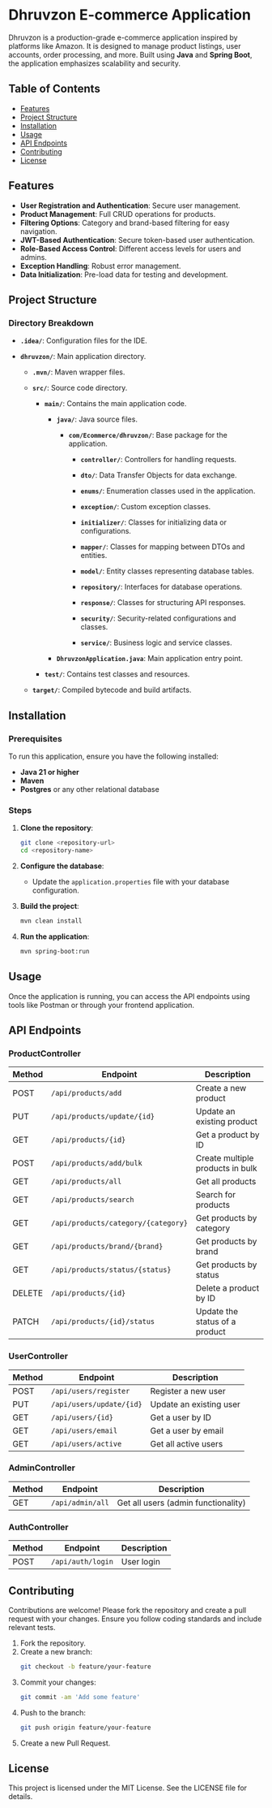 # Dhruvzon E-commerce Application

Dhruvzon is a production-grade e-commerce application inspired by platforms like Amazon. It is designed to manage product listings, user accounts, order processing, and more. Built using **Java** and **Spring Boot**, the application emphasizes scalability and security.

## Table of Contents
- [Features](#features)
- [Project Structure](#project-structure)
- [Installation](#installation)
- [Usage](#usage)
- [API Endpoints](#api-endpoints)
- [Contributing](#contributing)
- [License](#license)

## Features
- **User Registration and Authentication**: Secure user management.
- **Product Management**: Full CRUD operations for products.
- **Filtering Options**: Category and brand-based filtering for easy navigation.
- **JWT-Based Authentication**: Secure token-based user authentication.
- **Role-Based Access Control**: Different access levels for users and admins.
- **Exception Handling**: Robust error management.
- **Data Initialization**: Pre-load data for testing and development.

## Project Structure

### Directory Breakdown

- **`.idea/`**: Configuration files for the IDE.

- **`dhruvzon/`**: Main application directory.
  
  - **`.mvn/`**: Maven wrapper files.
  
  - **`src/`**: Source code directory.
    
    - **`main/`**: Contains the main application code.
      
      - **`java/`**: Java source files.
        
        - **`com/Ecommerce/dhruvzon/`**: Base package for the application.
          
          - **`controller/`**: Controllers for handling requests.
          
          - **`dto/`**: Data Transfer Objects for data exchange.
          
          - **`enums/`**: Enumeration classes used in the application.
          
          - **`exception/`**: Custom exception classes.
          
          - **`initializer/`**: Classes for initializing data or configurations.
          
          - **`mapper/`**: Classes for mapping between DTOs and entities.
          
          - **`model/`**: Entity classes representing database tables.
          
          - **`repository/`**: Interfaces for database operations.
          
          - **`response/`**: Classes for structuring API responses.
          
          - **`security/`**: Security-related configurations and classes.
          
          - **`service/`**: Business logic and service classes.

      - **`DhruvzonApplication.java`**: Main application entry point.

    - **`test/`**: Contains test classes and resources.

  - **`target/`**: Compiled bytecode and build artifacts.



## Installation

### Prerequisites
To run this application, ensure you have the following installed:
- **Java 21 or higher**
- **Maven**
- **Postgres** or any other relational database

### Steps
1. **Clone the repository**:
   ```bash
   git clone <repository-url>
   cd <repository-name>
   ```

2. **Configure the database**:
   - Update the `application.properties` file with your database configuration.

3. **Build the project**:
   ```bash
   mvn clean install
   ```

4. **Run the application**:
   ```bash
   mvn spring-boot:run
   ```

## Usage
Once the application is running, you can access the API endpoints using tools like Postman or through your frontend application.

## API Endpoints

### ProductController
| Method | Endpoint                                   | Description                              |
|--------|-------------------------------------------|------------------------------------------|
| POST   | `/api/products/add`                       | Create a new product                     |
| PUT    | `/api/products/update/{id}`              | Update an existing product               |
| GET    | `/api/products/{id}`                      | Get a product by ID                      |
| POST   | `/api/products/add/bulk`                 | Create multiple products in bulk         |
| GET    | `/api/products/all`                       | Get all products                         |
| GET    | `/api/products/search`                    | Search for products                      |
| GET    | `/api/products/category/{category}`       | Get products by category                 |
| GET    | `/api/products/brand/{brand}`             | Get products by brand                    |
| GET    | `/api/products/status/{status}`           | Get products by status                   |
| DELETE | `/api/products/{id}`                      | Delete a product by ID                   |
| PATCH  | `/api/products/{id}/status`               | Update the status of a product           |

### UserController
| Method | Endpoint                                   | Description                              |
|--------|-------------------------------------------|------------------------------------------|
| POST   | `/api/users/register`                     | Register a new user                     |
| PUT    | `/api/users/update/{id}`                  | Update an existing user                  |
| GET    | `/api/users/{id}`                         | Get a user by ID                        |
| GET    | `/api/users/email`                        | Get a user by email                     |
| GET    | `/api/users/active`                       | Get all active users                    |

### AdminController
| Method | Endpoint                                   | Description                              |
|--------|-------------------------------------------|------------------------------------------|
| GET    | `/api/admin/all`                          | Get all users (admin functionality)     |

### AuthController
| Method | Endpoint                                   | Description                              |
|--------|-------------------------------------------|------------------------------------------|
| POST   | `/api/auth/login`                         | User login                               |

## Contributing
Contributions are welcome! Please fork the repository and create a pull request with your changes. Ensure you follow coding standards and include relevant tests.

1. Fork the repository.
2. Create a new branch:
   ```bash
   git checkout -b feature/your-feature
   ```
3. Commit your changes:
   ```bash
   git commit -am 'Add some feature'
   ```
4. Push to the branch:
   ```bash
   git push origin feature/your-feature
   ```
5. Create a new Pull Request.

## License
This project is licensed under the MIT License. See the LICENSE file for details.


